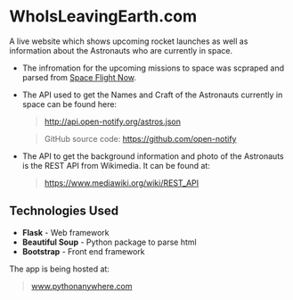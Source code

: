 # WhoIsLeavingEarth.com
A live website which shows upcoming rocket launches as well as information about the Astronauts who are currently in space. 


* The infromation for the upcoming missions to space was scpraped and parsed from [Space Flight Now](https://spaceflightnow.com/launch-schedule/).

* The API used to get the Names and Craft of the Astronauts currently in space can be found here: 

  > http://api.open-notify.org/astros.json

  > GitHub source code: https://github.com/open-notify

* The API to get the background information and photo of the Astronauts is the REST API from Wikimedia. It can be found at:
    
  > https://www.mediawiki.org/wiki/REST_API

## Technologies Used

* **Flask** - Web framework
* **Beautiful Soup** - Python package to parse html
* **Bootstrap** - Front end framework 

The app is being hosted at:
  > www.pythonanywhere.com 
